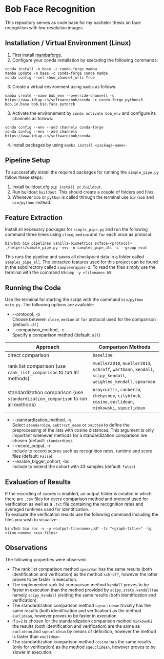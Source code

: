 # Bob Face Recognition
This repository serves as code base for my bachelor thesis on face recognition with low resolution images.

## Installation / Virtual Environment (Linux)
1. First install [mambaforge](https://github.com/conda-forge/miniforge#mambaforge).
2. Configure your conda installation by executing the following commands:
```
conda install -n base -c conda-forge mamba
mamba update -n base -c conda-forge conda mamba
conda config --set show_channel_urls True
```
3. Create a virtual environment using `mamba` as follows:
```
mamba create --name bob_env --override-channels -c https://www.idiap.ch/software/bob/conda -c conda-forge python=3 bob.io.base bob.bio.face pytorch  
```
3. Activate the environement by `conda activate bob_env` and configure its channels as follows:
```
conda config --env --add channels conda-forge
conda config --env --add channels https://www.idiap.ch/software/bob/conda
```
4. Install packages by using `mamba install <package-name>`.

## Pipeline Setup
To successfully install the required packages for running the `simple_pipe.py` follow these steps:

1. Install buildout.cfg `pip install zc.buildout`.
2. Run buildout `buildout`. This should create a couple of folders and files.
3. Whenever `bob` or `python` is called through the terminal use `bin/bob` and `bin/python` instead.

## Feature Extraction
Install all necessary packages for `simple_pipe.py` and run the following command three times using `close`, `medium` and `far` each once as protocol.
```
bin/bob bio pipelines vanilla-biometrics scface-<protocol> ./helpers/simple_pipe.py -vvv -o samples_pipe_all -c --group eval
```
This runs the pipeline and saves all checkpoint data in a folder called `samples_pipe_all`. The extracted features used for this project can be found in the subdirectory called `samplewrapper-2`. To read the files simply use the terminal with the command `h5dump -y <filename>.h5`

## Running the Code
Use the terminal for starting the script with the command `bin/python main.py`. The following options are available:
* --protocol, -p\
Choose between `close`, `medium` or `far` protocol used for the comparison (default: `all`)
* --comparison_method, -c\
Specify a comparison method (default: `all`)

| Approach                                                                         | Comparison Methods                                                                                              |
|----------------------------------------------------------------------------------|-----------------------------------------------------------------------------------------------------------------|
| direct comparison                                                                | `baseline`                                                                                                      |
| rank list comparison (use `rank_list_comparison` to run all methods)             | `mueller2010`, `mueller2013`, `schroff`, `wartmann`, `kendall`, `scipy_kendall`, `weighted_kendall`, `spearman` |
| standardization comparison (use `standardization_comparison` to run all methods) | `braycurtis`, `canberra`, `chebyshev`, `cityblock`, `cosine`, `euclidean`, `minkowski`, `sqeuclidean`           |

* --standardization_method, -s\
Select `standardize`, `subtract_mean` or `omitted` to define the preprocessing of the lists with cosine distances. This argument is only important whenever methods for a standardization comparison are chosen (default: `standardize`).
* --record_output, -r\
Include to record scores such as recognition rates, runtime and score files (default: `False`)
* --enable_bigger_cohort, -bc\
Include to extend the cohort with 43 samples (default: `False`)

## Evaluation of Results
If the recording of scores is enabled, an output folder is created in which there are `.csv` files for every comparison method and protocol used for verification as well as a `.txt` file containing the recognition rates and averaged runtimes used for identification.\
To evaluate the verification results use the following command including the files you wish to visualize:
```
bin/bob bio roc -v -o <output-filename>.pdf -ts "<graph-title>" -lg <line-names> <csv-files>
```

## Observations
The following properties were observed:
* The rank list comparison method `spearman` has the same results (both identification and verification) as the method `schroff`, however the latter proves to be faster in execution.
* The implemented rank list comparison method `kendall` proves to be faster in execution than the method provided by `scipy.stats.kendalltau` namely `scipy_kendall` yielding the same results  (both identification and verification).
* The standardization comparison method `sqeuclidean` trivially has the same results (both identification and verification) as the method `euclidean`, however proves to be faster in execution.
* If `p=2` is chosen for the standardization comparison method `minkowski` the results (both identification and verification) are the same as `euclidean` and `sqeuclidean` by means of definition, however the method is faster than `euclidean`.
* The standardization comparison method `cosine` has the same results (only for verification) as the method `sqeuclidean`, however proves to be slower in execution.

